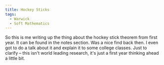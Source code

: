 ```yaml
---
title: Hockey Sticks
tags:
  - Warwick
  - Soft Mathematics
---
```


So this is me writing up the thing about the hockey stick theorem from first year. It can be found in the notes section. Was a nice find back then. I even got to do a talk about it and explain it to some college classes. Just to clarify – this isn't world leading research, it's just a first year thinking ahead a little bit.
